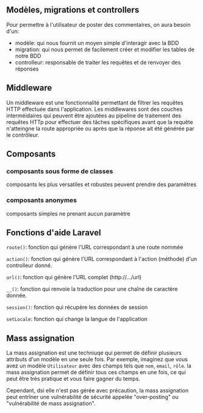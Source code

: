 ## Modèles, migrations et controllers

Pour permettre à l'utilisateur de poster des commentaires, on aura besoin d'un:

- modèle: qui nous fournit un moyen simple d'interagir avec la BDD
- migration: qui nous permet de facilement créer et modifier les tables de notre BDD
- controlleur: responsable de traiter les requêtes et de renvoyer des réponses

## Middleware

Un middleware est une fonctionnalité permettant de filtrer les requêtes HTTP effectuée dans l'application. Les middlewares sont des couches interméidaires qui peuvent être ajoutées au pipeline de traitement des requêtes HTTp pour effectuer des tâches spécifiques avant que la requête n'atteingne la route appropriée ou après que la réponse ait été générée par le contrôleur.

## Composants

### composants sous forme de classes

composants les plus versatiles et robustes
peuvent prendre des paramètres

### composants anonymes

composants simples ne prenant aucun paramètre

## Fonctions d'aide Laravel

`route()`: fonction qui génère l'URL correspondant à une route nommée

`action()`: fonction qui génère l'URL correspondant à l'action (méthode) d'un controlleur donné.

`url()`: fonction qui génère l'URL complet (http://.../url)

`__()`: fonction qui renvoie la traduction pour une chaîne de caractère donnée.

`session()`: fonction qui récupère les données de session

`setLocale`: fonction qui change la langue de l'application

## Mass assignation

La mass assignation est une techniuqe qui permet de définir plusieurs attributs d'un modèle en une seule fois. Par exemple, imaginez que vous avez un modèle `Utilisateur` avec des champs tels que `nom`, `email`, `rôle`. la mass assignation permet de définir tous ces champs en une fois, ce qui peut être très pratique et vous faire gagner du temps.

Cependant, dsi elle n'est pas gérée avec précaution, la mass assignation peut entrîner une vulnérabilité de sécurité appelée "over-posting" ou "vulnérabilité de mass assignation".